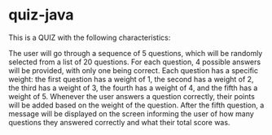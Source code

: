 # quiz-java

This is a QUIZ with the following characteristics:

The user will go through a sequence of 5 questions, which will be randomly selected from a list of 20 questions.
For each question, 4 possible answers will be provided, with only one being correct.
Each question has a specific weight: the first question has a weight of 1, the second has a weight of 2, the third has a weight of 3, the fourth has a weight of 4, and the fifth has a weight of 5.
Whenever the user answers a question correctly, their points will be added based on the weight of the question.
After the fifth question, a message will be displayed on the screen informing the user of how many questions they answered correctly and what their total score was.


